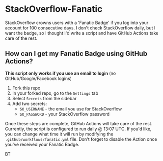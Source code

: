 # StackOverflow-Fanatic
StackOverflow crowns users with a 'Fanatic Badge' if you log into your account for 100 consecutive days. I don't check StackOverflow daily, but I want the badge, so I thought I'd write a script and have GitHub Actions take care of the rest.

## How can I get my Fanatic Badge using GitHub Actions?
**This script only works if you use an email to login** (no GitHub/Google/Facebook logins)
1. Fork this repo
2. In your forked repo, go to the `Settings` tab
3. Select `Secrets` from the sidebar
4. Add two secrets:
    * `SO_USERNAME` - the email you use for StackOverflow
    * `SO_PASSWORD` - your StackOverflow password

Once these steps are complete, GitHub Actions will take care of the rest. Currently, the script is configured to run daily @ 13:07 UTC. If you'd like, you can change what time it will run by modifying the `.github/workflows/fanatic.yml` file. Don't forget to disable the Action once you've received your Fanatic Badge.

BT